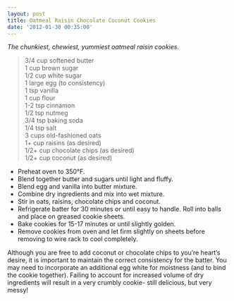 ```yaml
---
layout: post
title: Oatmeal Raisin Chocolate Coconut Cookies
date: '2012-01-30 00:35:00'
---
```


*The chunkiest, chewiest, yummiest oatmeal raisin cookies.*

> 3/4 cup softened butter    
> 1 cup brown sugar     
> 1/2 cup white sugar     
> 1 large egg (to consistency)     
> 1 tsp vanilla     
> 1 cup flour     
> 1-2 tsp cinnamon     
> 1/2 tsp nutmeg     
> 3/4 tsp baking soda     
> 1/4 tsp salt     
> 3 cups old-fashioned oats     
> 1+ cup raisins (as desired)     
> 1/2+ cup chocolate chips (as desired)     
> 1/2+ cup coconut (as desired)     

* Preheat oven to 350°F.
* Blend together butter and sugars until light and fluffy.
* Blend egg and vanilla into butter mixture.
* Combine dry ingredients and mix into wet mixture.
* Stir in oats, raisins, chocolate chips and coconut.
* Refrigerate batter for 30 minutes or until easy to handle. Roll into balls and place on greased cookie sheets.
* Bake cookies for 15-17 minutes or until slightly golden.
* Remove cookies from oven and let firm slightly on sheets before removing to wire rack to cool completely.

Although you are free to add coconut or chocolate chips to you’re heart’s desire, it is important to maintain the correct consistency for the batter. You may need to incorporate an additional egg white for moistness (and to bind the cookie together). Failing to account for increased volume of dry ingredients will result in a very crumbly cookie- still delicious, but very messy!
